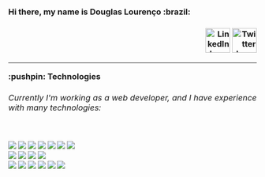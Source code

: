 <h3> Hi there, my name is Douglas Lourenço :brazil: <h3>
<div align="right"> 
 <a href="https://www.linkedin.com/in/95deal/" target="_BLANK"/><img src="https://img.icons8.com/color/344/linkedin-circled--v1.png" alt="LinkedIn Logo" width="50" height="50" /></a>
 <a href="https://twitter.com/doug4lc" target="_BLANK"><img src="https://img.icons8.com/color/452/twitter--v1.png" alt="Twitter Logo" width="50" height="50"/></a>
 </div> 
 <hr>
<div align="left"> 
 :pushpin: Technologies
 </div>
  
 <div align="justify">
   <h6>Currently I'm working as a web developer, and I have experience with many technologies:</h6>
<br>
 <div>
  <img src="https://img.shields.io/badge/Elixir-4B275F?style=for-the-badge&logo=elixir&logoColor=white" />
  <img src="https://img.shields.io/badge/TypeScript-007ACC?style=for-the-badge&logo=typescript&logoColor=white" />    
  <img src="https://img.shields.io/badge/Java-ED8B00?style=for-the-badge&logo=java&logoColor=white" /> 
  <img src="https://img.shields.io/badge/PostgreSQL-316192?style=for-the-badge&logo=postgresql&logoColor=white" />   
  <img src="https://img.shields.io/badge/MySQL-005C84?style=for-the-badge&logo=mysql&logoColor=white" />
  <img src="https://img.shields.io/badge/MongoDB-4EA94B?style=for-the-badge&logo=mongodb&logoColor=white" />
  <img src="https://img.shields.io/badge/redis-%23DD0031.svg?&style=for-the-badge&logo=redis&logoColor=white" /> 
 </div>
 <div>  
  <img src="https://img.shields.io/badge/JavaScript-323330?style=for-the-badge&logo=javascript&logoColor=F7DF1E" />
  <img src="https://img.shields.io/badge/React-20232A?style=for-the-badge&logo=react&logoColor=61DAFB" />
  <img src="https://img.shields.io/badge/next.js-000000?style=for-the-badge&logo=nextdotjs&logoColor=white" />
  <img src="https://img.shields.io/badge/Flutter-02569B?style=for-the-badge&logo=flutter&logoColor=white" /> 
 </div>
 <div>
  <img src="https://img.shields.io/badge/Linux-FCC624?style=for-the-badge&logo=linux&logoColor=black" />
  <img src="https://img.shields.io/badge/Windows-0078D6?style=for-the-badge&logo=windows&logoColor=white" />  
  <img src="https://img.shields.io/badge/Node.js-339933?style=for-the-badge&logo=nodedotjs&logoColor=white" />
  <img src="https://img.shields.io/badge/GIT-E44C30?style=for-the-badge&logo=git&logoColor=white" />
  <img src="https://img.shields.io/badge/Docker-2CA5E0?style=for-the-badge&logo=docker&logoColor=white" />
  <img src="https://img.shields.io/badge/Amazon_AWS-FF9900?style=for-the-badge&logo=amazonaws&logoColor=white" />
 </div>
 </div>
